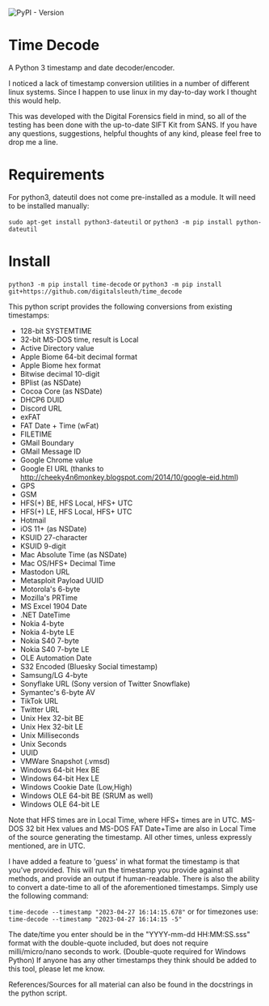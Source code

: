 ![PyPI - Version](https://img.shields.io/pypi/v/time_decode?logo=python&label=Latest%20pypi%20Release&labelColor=white)

# Time Decode
A Python 3 timestamp and date decoder/encoder. 

I noticed a lack of timestamp conversion utilities in a number of different linux systems. Since I happen to use linux in my day-to-day work I thought this would help.

This was developed with the Digital Forensics field in mind, so all of the testing has been done with the up-to-date SIFT Kit from SANS.
If you have any questions, suggestions, helpful thoughts of any kind, please feel free to drop me a line.

# Requirements
For python3, dateutil does not come pre-installed as a module. It will need to be installed manually:

`sudo apt-get install python3-dateutil` or `python3 -m pip install python-dateutil`

# Install
`python3 -m pip install time-decode` or `python3 -m pip install git+https://github.com/digitalsleuth/time_decode`

This python script provides the following conversions from existing timestamps:

- 128-bit SYSTEMTIME
- 32-bit MS-DOS time, result is Local
- Active Directory value
- Apple Biome 64-bit decimal format
- Apple Biome hex format
- Bitwise decimal 10-digit
- BPlist (as NSDate)
- Cocoa Core (as NSDate)
- DHCP6 DUID
- Discord URL
- exFAT
- FAT Date + Time (wFat)
- FILETIME
- GMail Boundary
- GMail Message ID
- Google Chrome value
- Google EI URL (thanks to http://cheeky4n6monkey.blogspot.com/2014/10/google-eid.html)
- GPS
- GSM
- HFS(+) BE, HFS Local, HFS+ UTC
- HFS(+) LE, HFS Local, HFS+ UTC
- Hotmail
- iOS 11+ (as NSDate)
- KSUID 27-character
- KSUID 9-digit
- Mac Absolute Time (as NSDate)
- Mac OS/HFS+ Decimal Time
- Mastodon URL
- Metasploit Payload UUID
- Motorola's 6-byte
- Mozilla's PRTime
- MS Excel 1904 Date
- .NET DateTime
- Nokia 4-byte
- Nokia 4-byte LE
- Nokia S40 7-byte
- Nokia S40 7-byte LE
- OLE Automation Date
- S32 Encoded (Bluesky Social timestamp)
- Samsung/LG 4-byte
- Sonyflake URL (Sony version of Twitter Snowflake)
- Symantec's 6-byte AV
- TikTok URL
- Twitter URL
- Unix Hex 32-bit BE
- Unix Hex 32-bit LE
- Unix Milliseconds
- Unix Seconds
- UUID
- VMWare Snapshot (.vmsd)
- Windows 64-bit Hex BE
- Windows 64-bit Hex LE
- Windows Cookie Date (Low,High)
- Windows OLE 64-bit BE (SRUM as well)
- Windows OLE 64-bit LE

Note that HFS times are in Local Time, where HFS+ times are in UTC. MS-DOS 32 bit Hex values and MS-DOS FAT Date+Time are also in Local Time of the source generating the timestamp. All other times, unless expressly mentioned, are in UTC.

I have added a feature to 'guess' in what format the timestamp is that you've provided. This will run the timestamp you provide against all methods, and provide an output if human-readable.
There is also the ability to convert a date-time to all of the aforementioned timestamps. Simply use the following command:

`time-decode --timestamp "2023-04-27 16:14:15.678"`
or for timezones use:
`time-decode --timestamp "2023-04-27 16:14:15 -5"`

The date/time you enter should be in the "YYYY-mm-dd HH:MM:SS.sss" format with the double-quote included, but does not require milli/micro/nano seconds to work. (Double-quote required for Windows Python)
If anyone has any other timestamps they think should be added to this tool, please let me know.

References/Sources for all material can also be found in the docstrings in the python script.
